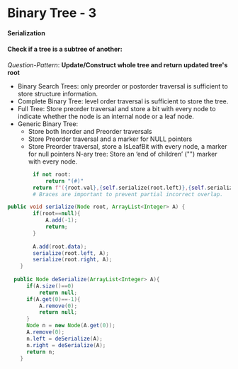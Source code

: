 # Binary Tree - 3

#### Serialization
#### Check if a tree is a subtree of another:
*Question-Pattern*: **Update/Construct whole tree and return updated tree's root** 

* Binary Search Trees: only preorder or postorder traversal is sufficient to store structure information.
* Complete Binary Tree: level order traversal is sufficient to store the tree. 
* Full Tree: Store preorder traversal and store a bit with every node to indicate whether the node is an internal node or a leaf node.
* Generic Binary Tree:
  * Store both Inorder and Preorder traversals
  * Store Preorder traversal and a marker for NULL pointers
  * Store Preorder traversal, store a IsLeafBit with every node, a marker for null pointers
 N-ary tree: Store an ‘end of children’ ("\") marker with every node. 

```python
        if not root:
            return "(#)"
        return f"({root.val},{self.serialize(root.left)},{self.serialize(root.right)})"
        # Braces are important to prevent partial incorrect overlap.
 ```

 
```java
public void serialize(Node root, ArrayList<Integer> A) {
	    if(root==null){
	        A.add(-1);
	        return;
	    }
	    
	    A.add(root.data);
	    serialize(root.left, A);
	    serialize(root.right, A);
	}
	
  public Node deSerialize(ArrayList<Integer> A){
      if(A.size()==0)
          return null;
      if(A.get(0)==-1){
          A.remove(0);
          return null;
      }    
      Node n = new Node(A.get(0));
      A.remove(0);
      n.left = deSerialize(A);
      n.right = deSerialize(A);
      return n;
    }
```
